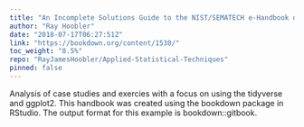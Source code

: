 ```yaml
---
title: "An Incomplete Solutions Guide to the NIST/SEMATECH e-Handbook of Statistical Methods"
author: "Ray Hoobler"
date: "2018-07-17T06:27:51Z"
link: "https://bookdown.org/content/1530/"
toc_weight: "8.5%"
repo: "RayJamesHoobler/Applied-Statistical-Techniques"
pinned: false
---
```


Analysis of case studies and exercies with a focus on using the tidyverse and ggplot2. This handbook was created using the bookdown package in RStudio. The output format for this example is bookdown::gitbook.
